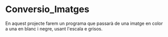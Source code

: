 # Conversio_Imatges
En aquest projecte farem un programa que passarà de una imatge en color a una en blanc i negre, usant l'escala e grisos.

